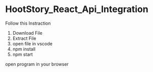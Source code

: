 # HootStory_React_Api_Integration


  <!-- Explain How to Run React Code -->

Follow this Instraction

1. Download File
2. Extract File
3. open file in vscode
4. npm install
5. npm start

 open program in your browser
